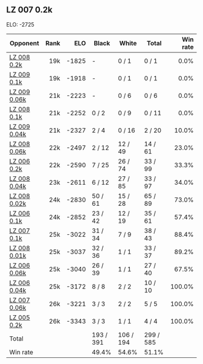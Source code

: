 ## LZ 007 0.2k ##

ELO: -2725

Opponent | Rank | ELO | Black | White | Total | Win rate
---------|-----:|----:|-------|-------|-------|-------:
[LZ 008 0.2k](LZ%20008%200.2k.md) | 19k | -1825 | - | 0 / 1 | 0 / 1 | 0.0%
[LZ 009 0.1k](LZ%20009%200.1k.md) | 19k | -1918 | - | 0 / 1 | 0 / 1 | 0.0%
[LZ 009 0.06k](LZ%20009%200.06k.md) | 21k | -2223 | - | 0 / 6 | 0 / 6 | 0.0%
[LZ 008 0.1k](LZ%20008%200.1k.md) | 21k | -2252 | 0 / 2 | 0 / 9 | 0 / 11 | 0.0%
[LZ 009 0.04k](LZ%20009%200.04k.md) | 21k | -2327 | 2 / 4 | 0 / 16 | 2 / 20 | 10.0%
[LZ 008 0.06k](LZ%20008%200.06k.md) | 22k | -2497 | 2 / 12 | 12 / 49 | 14 / 61 | 23.0%
[LZ 006 0.2k](LZ%20006%200.2k.md) | 22k | -2590 | 7 / 25 | 26 / 74 | 33 / 99 | 33.3%
[LZ 008 0.04k](LZ%20008%200.04k.md) | 23k | -2611 | 6 / 12 | 27 / 85 | 33 / 97 | 34.0%
[LZ 008 0.02k](LZ%20008%200.02k.md) | 24k | -2830 | 50 / 61 | 15 / 28 | 65 / 89 | 73.0%
[LZ 006 0.1k](LZ%20006%200.1k.md) | 24k | -2852 | 23 / 42 | 12 / 19 | 35 / 61 | 57.4%
[LZ 007 0.1k](LZ%20007%200.1k.md) | 25k | -3022 | 31 / 34 | 7 / 9 | 38 / 43 | 88.4%
[LZ 008 0.01k](LZ%20008%200.01k.md) | 25k | -3037 | 32 / 36 | 1 / 1 | 33 / 37 | 89.2%
[LZ 006 0.06k](LZ%20006%200.06k.md) | 25k | -3040 | 26 / 39 | 1 / 1 | 27 / 40 | 67.5%
[LZ 006 0.04k](LZ%20006%200.04k.md) | 25k | -3172 | 8 / 8 | 2 / 2 | 10 / 10 | 100.0%
[LZ 007 0.06k](LZ%20007%200.06k.md) | 26k | -3221 | 3 / 3 | 2 / 2 | 5 / 5 | 100.0%
[LZ 005 0.2k](LZ%20005%200.2k.md) | 26k | -3343 | 3 / 3 | 1 / 1 | 4 / 4 | 100.0%
Total | | | 193 / 391 | 106 / 194 | 299 / 585 | 
Win rate| | | 49.4% | 54.6% | 51.1% | 
